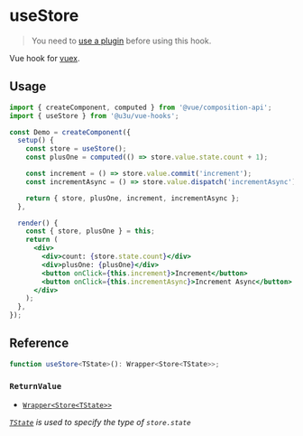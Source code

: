 # useStore

> You need to [use a plugin](https://github.com/u3u/vue-hooks#usage) before using this hook.

Vue hook for [vuex](https://vuex.vuejs.org).

## Usage

```jsx {6,12,16}
import { createComponent, computed } from '@vue/composition-api';
import { useStore } from '@u3u/vue-hooks';

const Demo = createComponent({
  setup() {
    const store = useStore();
    const plusOne = computed(() => store.value.state.count + 1);

    const increment = () => store.value.commit('increment');
    const incrementAsync = () => store.value.dispatch('incrementAsync');

    return { store, plusOne, increment, incrementAsync };
  },

  render() {
    const { store, plusOne } = this;
    return (
      <div>
        <div>count: {store.state.count}</div>
        <div>plusOne: {plusOne}</div>
        <button onClick={this.increment}>Increment</button>
        <button onClick={this.incrementAsync}>Increment Async</button>
      </div>
    );
  },
});
```

## Reference

```typescript
function useStore<TState>(): Wrapper<Store<TState>>;
```

### `ReturnValue`

- [`Wrapper<Store<TState>>`](https://vuex.vuejs.org/api/#vuex-store-instance-properties)

_[`TState`](https://www.typescriptlang.org/docs/handbook/generics.html) is used to specify the type of `store.state`_
